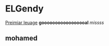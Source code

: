 # ELGendy
[Preimiar leuage](https://fantasy.premierleague.com/)
**gooooooooooooooooal**
*missss*
## mohamed
